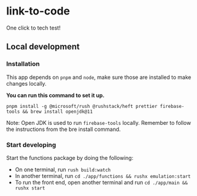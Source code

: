 # link-to-code

One click to tech test!

## Local development

### Installation

This app depends on `pnpm` and `node`, make sure those are installed to make changes locally.

**You can run this command to set it up.**

`pnpm install -g @microsoft/rush @rushstack/heft prettier firebase-tools && brew install openjdk@11`

Note: Open JDK is used to run `firebase-tools` locally. Remember to follow the instructions from the bre install command.

### Start developing

Start the functions package by doing the following:

- On one terminal, run `rush build:watch`
- In another terminal, run `cd ./app/functions && rushx emulation:start`
- To run the front end, open another terminal and run `cd ./app/main && rushx start`

